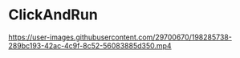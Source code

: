 # ClickAndRun


https://user-images.githubusercontent.com/29700670/198285738-289bc193-42ac-4c9f-8c52-56083885d350.mp4

